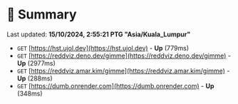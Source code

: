 # 📖 Summary
Last updated: **15/10/2024, 2:55:21 PTG "Asia/Kuala_Lumpur"**

- `GET` [https://hst.ujol.dev](https://hst.ujol.dev) - **Up** (779ms)
- `GET` [https://reddviz.deno.dev/gimme](https://reddviz.deno.dev/gimme) - **Up** (2977ms)
- `GET` [https://reddviz.amar.kim/gimme](https://reddviz.amar.kim/gimme) - **Up** (288ms)
- `GET` [https://dumb.onrender.com](https://dumb.onrender.com) - **Up** (348ms)
